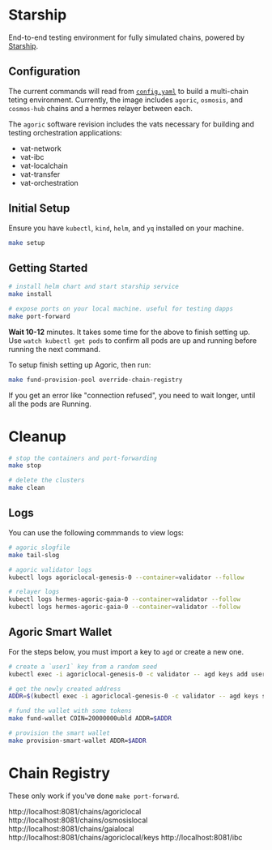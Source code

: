 # Starship 

End-to-end testing environment for fully simulated chains, powered by [Starship](https://docs.cosmology.zone/starship).


## Configuration

The current commands will read from [`config.yaml`](./config.yaml) to build a multi-chain teting environment. Currently, the image includes `agoric`, `osmosis`, and `cosmos-hub` chains and a hermes relayer between each.

The `agoric` software revision includes the vats necessary for building and testing orchestration applications:
- vat-network
- vat-ibc
- vat-localchain
- vat-transfer
- vat-orchestration

## Initial Setup

Ensure you have `kubectl`, `kind`, `helm`, and `yq` installed on your machine.

```sh
make setup
```

## Getting Started

```sh
# install helm chart and start starship service
make install

# expose ports on your local machine. useful for testing dapps
make port-forward
```

**Wait 10-12** minutes. It takes some time for the above to finish setting up. Use `watch kubectl get pods` to confirm all pods are up and running before running the next command.

To setup finish setting up Agoric, then run:

```bash
make fund-provision-pool override-chain-registry
```

If you get an error like "connection refused", you need to wait longer, until all the pods are Running.

# Cleanup

```sh
# stop the containers and port-forwarding
make stop

# delete the clusters
make clean
```


## Logs

You can use the following commmands to view logs:

```sh
# agoric slogfile
make tail-slog

# agoric validator logs
kubectl logs agoriclocal-genesis-0 --container=validator --follow

# relayer logs
kubectl logs hermes-agoric-gaia-0 --container=validator --follow
kubectl logs hermes-agoric-gaia-0 --container=validator --follow
```

## Agoric Smart Wallet

For the steps below, you must import a key to `agd` or create a new one.

```bash
# create a `user1` key from a random seed
kubectl exec -i agoriclocal-genesis-0 -c validator -- agd keys add user1

# get the newly created address
ADDR=$(kubectl exec -i agoriclocal-genesis-0 -c validator -- agd keys show user1 -a)

# fund the wallet with some tokens 
make fund-wallet COIN=20000000ubld ADDR=$ADDR

# provision the smart wallet
make provision-smart-wallet ADDR=$ADDR
```

# Chain Registry

These only work if you've done `make port-forward`.

http://localhost:8081/chains/agoriclocal
http://localhost:8081/chains/osmosislocal
http://localhost:8081/chains/gaialocal
http://localhost:8081/chains/agoriclocal/keys
http://localhost:8081/ibc
